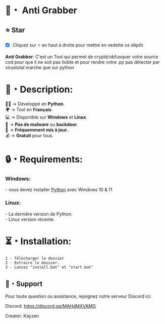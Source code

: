 # 🚀・ Anti Grabber

## **⭐ Star**

- [x] Cliquez sur ⭐ en haut à droite pour mettre en vedette ce dépôt

**Anti Grabber**: C'est un Tool qui permet de crypté/obfusquer votre source cod pour que li ne soit pas lisible et pour rendre votre .py pas détecter par virustotal marche que sur python

<h1>📜・Description:</h1>
<p>
  
👨‍💻 -> Développé en <strong>Python</strong>.<br>
🌍 -> Tool en <strong>Français</strong>.<br>
💻 -> Disponible sur <strong>Windows</strong> et <strong>Linux</strong>.<br>
🔎 -> <strong>Pas de malware</strong> ou <strong>backdoor</strong>.<br>
🔄 -> <strong>Fréquemment mis à jour.</strong>.<br>
💰 -> <strong>Gratuit</strong> pour tous. <br>
</p>


<h1>🔒・Requirements:</h1>
<h3>Windows:</h3>
<p>
- vous devez installer <a href="https://www.python.org/downloads/">Python</a> avec Windows 10 & 11
</p>
<h3>Linux:</h3>
<p>
- La dernière version de Python.<br>
- Linux version récente.
</p>

<h1>⏳・Installation:</h1>
  
```
1 - Télécharger le dossier
2 - Extraire le dossier.
3 - Lancez "install.bat" et "start.bat"

```
</p>

## **:speech_balloon:・Support**

Pour toute question ou assistance, rejoignez notre serveur Discord ici:

Discord: https://discord.gg/MAHdMXVAMG

Creator: Kayzen<br>
</p>
